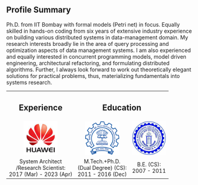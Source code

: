 ## Profile Summary

Ph.D. from IIT Bombay with formal models (Petri net) in focus. Equally skilled in hands-on coding from six years of extensive industry experience on building various distributed systems in data-management domain. My research interests broadly lie in the area of query processing and optimization aspects of data management systems. I am also experienced and equally interested in concurrent programming models, model driven engineering, architectural refactoring, and formulating distributed algorithms. Further, I always look forward to work out theoretically elegant solutions for
practical problems, thus, materializing fundamentals into systems research.

<style>
  table td {
    border: none !important;
  }
</style>
<table>
  <tbody>
    <tr>
      <td align="center"><h2>Experience</h2></td>
      <td align="center" colspan="2"><h2>Education</h2></td>
    </tr> 
    <tr>
      <td align="center"><img src="huawei2.jpeg" width=90></td>
      <td align="center"><img src="iitb.png" width=90></td>
      <td align="center"><img src="shibpur.jpeg" width=90></td>
    </tr>
    <tr style="width:180px">
      <td align="center">System Architect<br>/Research Scientist:<br> 2017 (Mar) - 2023 (Apr)</td>
      <td align="center">M.Tech.+Ph.D.<br> (Dual Degree) (CS):<br> 2011 - 2016 (Dec)</td>
      <td align="center">B.E. (CS):<br> 2007 - 2011</td>
    </tr>
  </tbody>
</table>
